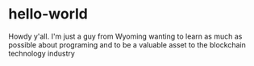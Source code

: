 # hello-world
Howdy y'all. I'm just a guy from Wyoming wanting to learn as much as possible about programing and to be a valuable asset to the blockchain technology industry
